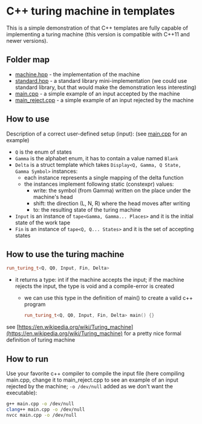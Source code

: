 # C++ turing machine in templates

This is a simple demonstration of that C++ templates are fully capable of implementing a turing machine (this version is compatible with C++11 and newer versions).

## Folder map

- [machine.hpp](machine.hpp) - the implementation of the machine
- [standard.hpp](standard.hpp) - a standard library mini-implementation (we could use standard library, but that would make the demonstration less interesting)
- [main.cpp](main.cpp) - a simple example of an input accepted by the machine
- [main_reject.cpp](main_reject.cpp) - a simple example of an input rejected by the machine

## How to use

Description of a correct user-defined setup (input): (see [main.cpp](main.cpp) for an example)

- `Q` is the enum of states
- `Gamma` is the alphabet enum, it has to contain a value named `Blank`
- `Delta` is a struct template which takes `Display<Q, Gamma, Q State, Gamma Symbol>` instances:
  - each instance represents a single mapping of the delta function
  - the instances implement following static (constexpr) values:
    - write: the symbol (from Gamma) written on the place under the machine's head
    - shift: the direction (L, N, R) where the head moves after writing
    - to: the resulting state of the turing machine
- `Input` is an instance of `tape<Gamma, Gamma... Places>` and it is the initial state of the work tape
- `Fin` is an instance of `tape<Q, Q... States>` and it is the set of accepting states

## How to use the turing machine

```C++
run_turing_t<Q, Q0, Input, Fin, Delta>
```

- it returns a type: int if the machine accepts the input; if the machine rejects the input, the type is void and a compile-error is created
  - we can use this type in the definition of main() to create a valid c++ program

    ```C++
    run_turing_t<Q, Q0, Input, Fin, Delta> main() {}
    ```

see [https://en.wikipedia.org/wiki/Turing_machine](https://en.wikipedia.org/wiki/Turing_machine) for a pretty nice formal definition of turing machine

## How to run

Use your favorite c++ compiler to compile the input file (here compiling main.cpp, change it to main_reject.cpp to see an example of an input rejected by the machine; `-o /dev/null` added as we don't want the executable):

```bash
g++ main.cpp -o /dev/null
clang++ main.cpp -o /dev/null
nvcc main.cpp -o /dev/null
```
